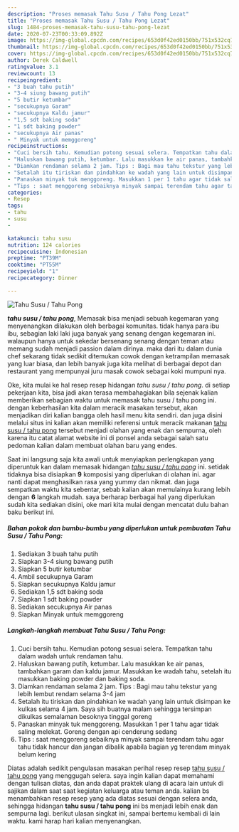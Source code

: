 ```yaml
---
description: "Proses memasak Tahu Susu / Tahu Pong Lezat"
title: "Proses memasak Tahu Susu / Tahu Pong Lezat"
slug: 1484-proses-memasak-tahu-susu-tahu-pong-lezat
date: 2020-07-23T00:33:09.892Z
image: https://img-global.cpcdn.com/recipes/653d0f42ed0150bb/751x532cq70/tahu-susu-tahu-pong-foto-resep-utama.jpg
thumbnail: https://img-global.cpcdn.com/recipes/653d0f42ed0150bb/751x532cq70/tahu-susu-tahu-pong-foto-resep-utama.jpg
cover: https://img-global.cpcdn.com/recipes/653d0f42ed0150bb/751x532cq70/tahu-susu-tahu-pong-foto-resep-utama.jpg
author: Derek Caldwell
ratingvalue: 3.1
reviewcount: 13
recipeingredient:
- "3 buah tahu putih"
- "3-4 siung bawang putih"
- "5 butir ketumbar"
- "secukupnya Garam"
- "secukupnya Kaldu jamur"
- "1,5 sdt baking soda"
- "1 sdt baking powder"
- "secukupnya Air panas"
- " Minyak untuk memggoreng"
recipeinstructions:
- "Cuci bersih tahu. Kemudian potong sesuai selera. Tempatkan tahu dalam wadah untuk rendaman tahu."
- "Haluskan bawang putih, ketumbar. Lalu masukkan ke air panas, tambahkan garam dan kaldu jamur. Masukkan ke wadah tahu, setelah itu masukkan baking powder dan baking soda."
- "Diamkan rendaman selama 2 jam. Tips : Bagi mau tahu tekstur yang lebih lembut rendam selama 3-4 jam"
- "Setalah itu tiriskan dan pindahkan ke wadah yang lain untuk disimpan ke kulkas selama 4 jam. Saya sih buatnya malam sehingga tersimpan dikulkas semalaman besoknya tinggal goreng"
- "Panaskan minyak tuk menggoreng. Masukkan 1 per 1 tahu agar tidak saling melekat. Goreng dengan api cenderung sedang"
- "Tips : saat menggoreng sebaiknya minyak sampai terendam tahu agar tahu tidak hancur dan jangan dibalik apabila bagian yg terendam minyak belum kering"
categories:
- Resep
tags:
- tahu
- susu
- 

katakunci: tahu susu  
nutrition: 124 calories
recipecuisine: Indonesian
preptime: "PT39M"
cooktime: "PT55M"
recipeyield: "1"
recipecategory: Dinner

---
```



![Tahu Susu / Tahu Pong](https://img-global.cpcdn.com/recipes/653d0f42ed0150bb/751x532cq70/tahu-susu-tahu-pong-foto-resep-utama.jpg)

<b><i>tahu susu / tahu pong</i></b>, Memasak bisa menjadi sebuah kegemaran yang menyenangkan dilakukan oleh berbagai komunitas. tidak hanya para ibu ibu, sebagian laki laki juga banyak yang senang dengan kegemaran ini. walaupun hanya untuk sekedar bersenang senang dengan teman atau memang sudah menjadi passion dalam dirinya. maka dari itu dalam dunia chef sekarang tidak sedikit ditemukan cowok dengan ketrampilan memasak yang luar biasa, dan lebih banyak juga kita melihat di berbagai depot dan restaurant yang mempunyai juru masak cowok sebagai koki mumpuni nya.

Oke, kita mulai ke hal resep resep hidangan <i>tahu susu / tahu pong</i>. di setiap pekerjaan kita, bisa jadi akan terasa membahagiakan bila sejenak kalian memberikan sebagian waktu untuk memasak tahu susu / tahu pong ini. dengan keberhasilan kita dalam meracik masakan tersebut, akan menjadikan diri kalian bangga oleh hasil menu kita sendiri. dan juga disini melalui situs ini kalian akan memiliki referensi untuk meracik makanan <u>tahu susu / tahu pong</u> tersebut menjadi olahan yang enak dan sempurna, oleh karena itu catat alamat website ini di ponsel anda sebagai salah satu pedoman kalian dalam membuat olahan baru yang endes.




Saat ini langsung saja kita awali untuk menyiapkan perlengkapan yang diperuntuk kan dalam memasak hidangan <u><i>tahu susu / tahu pong</i></u> ini. setidak tidaknya bisa disiapkan <b>9</b> komposisi yang diperlukan di olahan ini. agar nanti dapat menghasilkan rasa yang yummy dan nikmat. dan juga sempatkan waktu kita sebentar, sebab kalian akan memulainya kurang lebih dengan <b>6</b> langkah mudah. saya berharap berbagai hal yang diperlukan sudah kita sediakan disini, oke mari kita mulai dengan mencatat dulu bahan baku berikut ini.

<!--inarticleads1-->

##### Bahan pokok dan bumbu-bumbu yang diperlukan untuk pembuatan Tahu Susu / Tahu Pong:

1. Sediakan 3 buah tahu putih
1. Siapkan 3-4 siung bawang putih
1. Siapkan 5 butir ketumbar
1. Ambil secukupnya Garam
1. Siapkan secukupnya Kaldu jamur
1. Sediakan 1,5 sdt baking soda
1. Siapkan 1 sdt baking powder
1. Sediakan secukupnya Air panas
1. Siapkan  Minyak untuk memggoreng




<!--inarticleads2-->

##### Langkah-langkah membuat Tahu Susu / Tahu Pong:

1. Cuci bersih tahu. Kemudian potong sesuai selera. Tempatkan tahu dalam wadah untuk rendaman tahu.
1. Haluskan bawang putih, ketumbar. Lalu masukkan ke air panas, tambahkan garam dan kaldu jamur. Masukkan ke wadah tahu, setelah itu masukkan baking powder dan baking soda.
1. Diamkan rendaman selama 2 jam. Tips : Bagi mau tahu tekstur yang lebih lembut rendam selama 3-4 jam
1. Setalah itu tiriskan dan pindahkan ke wadah yang lain untuk disimpan ke kulkas selama 4 jam. Saya sih buatnya malam sehingga tersimpan dikulkas semalaman besoknya tinggal goreng
1. Panaskan minyak tuk menggoreng. Masukkan 1 per 1 tahu agar tidak saling melekat. Goreng dengan api cenderung sedang
1. Tips : saat menggoreng sebaiknya minyak sampai terendam tahu agar tahu tidak hancur dan jangan dibalik apabila bagian yg terendam minyak belum kering




Diatas adalah sedikit pengulasan masakan perihal resep resep <u>tahu susu / tahu pong</u> yang menggugah selera. saya ingin kalian dapat memahami dengan tulisan diatas, dan anda dapat praktek ulang di acara lain untuk di sajikan dalam saat saat kegiatan keluarga atau teman anda. kalian bs menambahkan resep resep yang ada diatas sesuai dengan selera anda, sehingga hidangan <b>tahu susu / tahu pong</b> ini bs menjadi lebih enak dan sempurna lagi. berikut ulasan singkat ini, sampai bertemu kembali di lain waktu. kami harap hari kalian menyenangkan.
